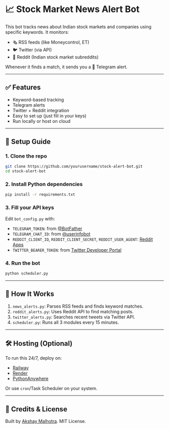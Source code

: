 # 📈 Stock Market News Alert Bot

This bot tracks news about Indian stock markets and companies using specific keywords. It monitors:
- 🗞 RSS feeds (like Moneycontrol, ET)
- 🐦 Twitter (via API)
- 🔺 Reddit (Indian stock market subreddits)

Whenever it finds a match, it sends you a 📲 Telegram alert.

---

## ✅ Features

- Keyword-based tracking
- Telegram alerts
- Twitter + Reddit integration
- Easy to set up (just fill in your keys)
- Run locally or host on cloud

---

## 🚀 Setup Guide

### 1. Clone the repo

```bash
git clone https://github.com/yourusername/stock-alert-bot.git
cd stock-alert-bot
```

### 2. Install Python dependencies

```bash
pip install -r requirements.txt
```

### 3. Fill your API keys

Edit `bot_config.py` with:

- `TELEGRAM_TOKEN`: from [@BotFather](https://t.me/botfather)
- `TELEGRAM_CHAT_ID`: from [@userinfobot](https://t.me/userinfobot)
- `REDDIT_CLIENT_ID`, `REDDIT_CLIENT_SECRET`, `REDDIT_USER_AGENT`: [Reddit Apps](https://www.reddit.com/prefs/apps)
- `TWITTER_BEARER_TOKEN`: from [Twitter Developer Portal](https://developer.twitter.com/)

### 4. Run the bot

```bash
python scheduler.py
```

---

## 🧠 How It Works

1. `news_alerts.py`: Parses RSS feeds and finds keyword matches.
2. `reddit_alerts.py`: Uses Reddit API to find matching posts.
3. `twitter_alerts.py`: Searches recent tweets via Twitter API.
4. `scheduler.py`: Runs all 3 modules every 15 minutes.

---

## 🛠 Hosting (Optional)

To run this 24/7, deploy on:
- [Railway](https://railway.app)
- [Render](https://render.com)
- [PythonAnywhere](https://pythonanywhere.com)

Or use `cron`/Task Scheduler on your system.

---

## 💬 Credits & License

Built by [Akshay Malhotra](https://github.com/yourgithub). MIT License.
